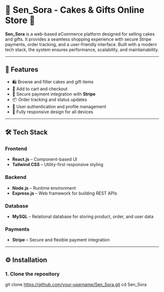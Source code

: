  # 🎂 Sen_Sora - Cakes & Gifts Online Store 🎁

**Sen_Sora** is a web-based eCommerce platform designed for selling cakes and gifts. It provides a seamless shopping experience with secure Stripe payments, order tracking, and a user-friendly interface. Built with a modern tech stack, the system ensures performance, scalability, and maintainability.

---

## 🚀 Features

- 🛍️ Browse and filter cakes and gift items
- 🧾 Add to cart and checkout
- 🔐 Secure payment integration with **Stripe**
- 📦 Order tracking and status updates
- 👤 User authentication and profile management
- 📱 Fully responsive design for all devices

---

## 🛠️ Tech Stack

### Frontend
- **React.js** – Component-based UI
- **Tailwind CSS** – Utility-first responsive styling

### Backend
- **Node.js** – Runtime environment
- **Express.js** – Web framework for building REST APIs

### Database
- **MySQL** – Relational database for storing product, order, and user data

### Payments
- **Stripe** – Secure and flexible payment integration

---

## ⚙️ Installation

### 1. Clone the repository


git clone https://github.com/your-username/Sen_Sora.git
cd Sen_Sora


 


 
